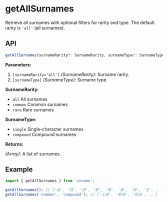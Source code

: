 # getAllSurnames

Retrieve all surnames with optional filters for rarity and type. The default rarity is `'all'` (all surnames).

## API

```ts
getAllSurnames(surnameRarity?: SurnameRarity, surnameType?: SurnameType): string[]
```

**Parameters:**

1. `[surnameRarity='all']` _(SurnameRarity)_: Surname rarity.
2. `[surnameType]` _(SurnameType)_: Surname type.

**SurnameRarity:**

- `all` All surnames
- `common` Common surnames
- `rare` Rare surnames

**SurnameType:**

- `single` Single-character surnames
- `compound` Compound surnames

**Returns:**

_(Array)_: A list of surnames.

## Example

```js
import { getAllSurnames } from 'cnname';

getAllSurnames(); // ['赵', '钱', '孙', '李', '周', '吴', '郑', '王', ...]
getAllSurnames('common', 'compound'); // ['上官', '欧阳', '司马', ...]
```
